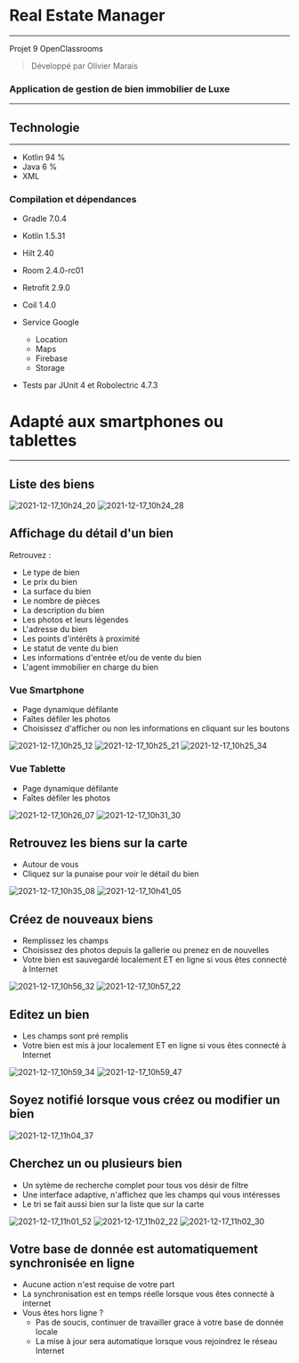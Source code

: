 # Real Estate Manager
---------------------
Projet 9 OpenClassrooms

> Développé par Olivier Marais

### Application de gestion de bien immobilier de Luxe
-----------------------------------------------------

## Technologie
---------------
* Kotlin 94 %
* Java 6 %
* XML

### Compilation et dépendances
* Gradle 7.0.4
* Kotlin 1.5.31
* Hilt 2.40
* Room 2.4.0-rc01
* Retrofit 2.9.0
* Coil 1.4.0
* Service Google
  - Location 
  - Maps
  - Firebase
  - Storage
 
 * Tests par JUnit 4 et Robolectric 4.7.3

# Adapté aux smartphones ou tablettes
-------------------------------------
## Liste des biens 
![2021-12-17_10h24_20](https://user-images.githubusercontent.com/78822313/146521276-dade182d-a622-46fc-9309-8ec1fe43d152.png)
![2021-12-17_10h24_28](https://user-images.githubusercontent.com/78822313/146521291-68762e51-e6c5-4c1f-adb0-e1c5fe4ddf7c.png) 

## Affichage du détail d'un bien
Retrouvez :
* Le type de bien
* Le prix du bien
* La surface du bien
* Le nombre de pièces
* La description du bien
* Les photos et leurs légendes
* L'adresse du bien
* Les points d'intérêts à proximité
* Le statut de vente du bien
* Les informations d'entrée et/ou de vente du bien
* L'agent immobilier en charge du bien  

### Vue Smartphone
* Page dynamique défilante
* Faîtes défiler les photos
* Choisissez d'afficher ou non les informations en cliquant sur les boutons  

![2021-12-17_10h25_12](https://user-images.githubusercontent.com/78822313/146521407-2838511d-1565-432d-ae22-bd8fbe688f46.png)
![2021-12-17_10h25_21](https://user-images.githubusercontent.com/78822313/146521439-a66e25b7-386a-46c8-a3bb-9a04dfadf329.png)
![2021-12-17_10h25_34](https://user-images.githubusercontent.com/78822313/146521473-1a691779-a7db-464a-844a-647140098ac7.png)

### Vue Tablette
* Page dynamique défilante
* Faîtes défiler les photos  

![2021-12-17_10h26_07](https://user-images.githubusercontent.com/78822313/146521552-b5db4182-b4c7-4f2c-ab22-f86e8553512f.png)
![2021-12-17_10h31_30](https://user-images.githubusercontent.com/78822313/146522374-1cc63756-5aad-476f-979c-253266f70b74.png)

## Retrouvez les biens sur la carte
* Autour de vous
* Cliquez sur la punaise pour voir le détail du bien

![2021-12-17_10h35_08](https://user-images.githubusercontent.com/78822313/146522941-d5f024bb-21a2-4ced-9366-1cebd85f434c.png)
![2021-12-17_10h41_05](https://user-images.githubusercontent.com/78822313/146523887-956e7cd8-b44a-44b4-a246-3a34caab8dcb.png)

## Créez de nouveaux biens
* Remplissez les champs 
* Choisissez des photos depuis la gallerie ou prenez en de nouvelles
* Votre bien est sauvegardé localement ET en ligne si vous êtes connecté à Internet  

![2021-12-17_10h56_32](https://user-images.githubusercontent.com/78822313/146526134-4bb9ffc3-b9cd-42bf-937b-6851a2f2dd3c.png)
![2021-12-17_10h57_22](https://user-images.githubusercontent.com/78822313/146526241-e71d33ec-c2dc-4f13-92c6-152cdc0e4461.png)

## Editez un bien
* Les champs sont pré remplis 
* Votre bien est mis à jour localement ET en ligne si vous êtes connecté à Internet

![2021-12-17_10h59_34](https://user-images.githubusercontent.com/78822313/146526606-3ef491e6-0b2d-4464-8b79-9b89b43c4560.png)
![2021-12-17_10h59_47](https://user-images.githubusercontent.com/78822313/146526629-47c18b28-26d6-4417-b8dd-e7e08695dc5d.png)

## Soyez notifié lorsque vous créez ou modifier un bien

![2021-12-17_11h04_37](https://user-images.githubusercontent.com/78822313/146527286-0e2dbddd-bda6-4202-bf33-e594d25725bc.png)

## Cherchez un ou plusieurs bien
* Un sytème de recherche complet pour tous vos désir de filtre
* Une interface adaptive, n'affichez que les champs qui vous intéresses
* Le tri se fait aussi bien sur la liste que sur la carte

![2021-12-17_11h01_52](https://user-images.githubusercontent.com/78822313/146526927-24083299-4654-4b3f-b4ca-456fef335a78.png)
![2021-12-17_11h02_22](https://user-images.githubusercontent.com/78822313/146526987-07ed820d-48a9-4f40-b5f7-31f857385d1b.png)
![2021-12-17_11h02_30](https://user-images.githubusercontent.com/78822313/146527002-567a65a3-a2b2-4348-95bd-7c2343f25270.png)

## Votre base de donnée est automatiquement synchronisée en ligne
* Aucune action n'est requise de votre part
* La synchronisation est en temps réelle lorsque vous êtes connecté à internet
* Vous êtes hors ligne ? 
  - Pas de soucis, continuer de travailler grace à votre base de donnée locale
  - La mise à jour sera automatique lorsque vous rejoindrez le réseau Internet


